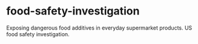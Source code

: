 # food-safety-investigation
Exposing dangerous food additives in everyday supermarket products. US food safety investigation.

